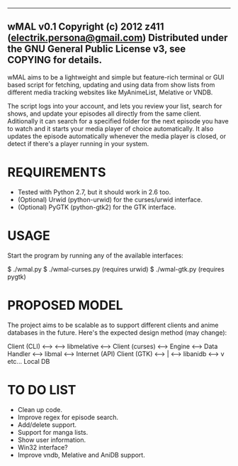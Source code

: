 -------------------------------------------------------------------------------
wMAL v0.1 Copyright (c) 2012 z411 (electrik.persona@gmail.com)
Distributed under the GNU General Public License v3, see COPYING for details.
-------------------------------------------------------------------------------
wMAL aims to be a lightweight and simple but feature-rich terminal or GUI based
script for fetching, updating and using data from show lists from different
media tracking websites like MyAnimeList, Melative or VNDB.

The script logs into your account, and lets you review your list,
search for shows, and update your episodes all directly from the same client.
Aditionally it can search for a specified folder for the next episode
you have to watch and it starts your media player of choice automatically.
It also updates the episode automatically whenever the media player is closed,
or detect if there's a player running in your system.

REQUIREMENTS
============
- Tested with Python 2.7, but it should work in 2.6 too.
- (Optional) Urwid (python-urwid) for the curses/urwid interface.
- (Optional) PyGTK (python-gtk2) for the GTK interface.

USAGE
=====
Start the program by running any of the available interfaces:

$ ./wmal.py
$ ./wmal-curses.py (requires urwid)
$ ./wmal-gtk.py (requires pygtk)

PROPOSED MODEL
==============
The project aims to be scalable as to support different clients and anime
databases in the future. Here's the expected design method (may change):

Client (CLI)    <-->                          <--> libmelative <-->
Client (curses) <--> Engine <--> Data Handler <--> libmal      <--> Internet (API)
Client (GTK)    <-->                  |       <--> libanidb    <-->
                                      v              etc...
                                   Local DB

TO DO LIST
==========
- Clean up code.
- Improve regex for episode search.
- Add/delete support.
- Support for manga lists.
- Show user information.
- Win32 interface?
- Improve vndb, Melative and AniDB support.
